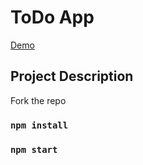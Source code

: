 # ToDo App

[Demo](https://zhenya-mezhueva.github.io/todo-app)

## Project Description

Fork the repo
### `npm install`
### `npm start`
